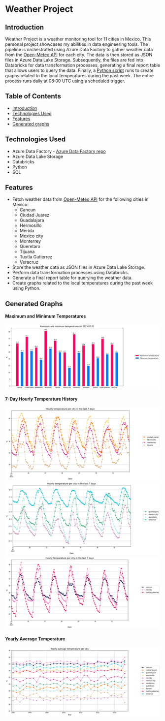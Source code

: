 # Weather Project 

## Introduction

Weather Project is a weather monitoring tool for 11 cities in Mexico. This personal project showcases my abilities in data engineering tools. The pipeline is orchestrated using Azure Data Factory to gather weather data from the [Open-Meteo API](https://open-meteo.com/en/features#available-apis) for each city. The data is then stored as JSON files in Azure Data Lake Storage. Subsequently, the files are fed into Databricks for data transformation processes, generating a final report table that allows users to query the data. Finally, a [Python script](https://github.com/GP-20/weather_project_databricks/blob/main/Notebooks/reports/weather_graphs.py) runs to create graphs related to the local temperatures during the past week. The entire process runs daily at 08:00 UTC using a scheduled trigger.

## Table of Contents

- [Introduction](#introduction)
- [Technologies Used](#technologies-used)
- [Features](#features)
- [Generated graphs](#generated-graphs)

## Technologies Used

- Azure Data Factory - [Azure Data Factory repo](https://github.com/GP-20/weather_project_pipeline/tree/main)
- Azure Data Lake Storage
- Databricks
- Python
- SQL

## Features

- Fetch weather data from [Open-Meteo API](https://open-meteo.com/en/features#available-apis) for the following cities in Mexico:
  - Cancun
  - Ciudad Juarez
  - Guadalajara
  - Hermosillo
  - Merida
  - Mexico city
  - Monterrey
  - Queretaro
  - Tijuana
  - Tuxtla Gutierrez
  - Veracruz
- Store the weather data as JSON files in Azure Data Lake Storage.
- Perform data transformation processes using Databricks.
- Generate a final report table for querying the weather data.
- Create graphs related to the local temperatures during the past week using Python.

## Generated Graphs

#### Maximum and Minimum Temperatures
![max and min](https://raw.githubusercontent.com/GP-20/weather_project_databricks/main/Notebooks/reports/images/max_and_min.jpeg)
#### 7-Day Hourly Temperature History
![7-day-n](https://raw.githubusercontent.com/GP-20/weather_project_databricks/main/Notebooks/reports/images/hourly_north.png)
![7-day-c](https://raw.githubusercontent.com/GP-20/weather_project_databricks/main/Notebooks/reports/images/hourly_center.png)
![7-day-s](https://raw.githubusercontent.com/GP-20/weather_project_databricks/main/Notebooks/reports/images/hourly_south.png)
#### Yearly Average Temperature
![yearly](https://raw.githubusercontent.com/GP-20/weather_project_databricks/main/Notebooks/reports/images/yearly_average.png)
